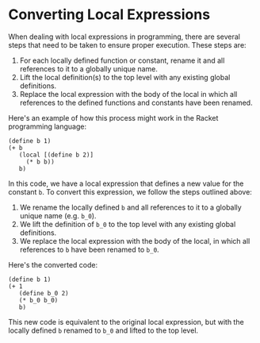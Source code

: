 # Converting Local Expressions

When dealing with local expressions in programming, there are several steps that need to be taken to ensure proper execution. These steps are:

1. For each locally defined function or constant, rename it and all references to it to a globally unique name.
2. Lift the local definition(s) to the top level with any existing global definitions.
3. Replace the local expression with the body of the local in which all references to the defined functions and constants have been renamed.

Here's an example of how this process might work in the Racket programming language:

```racket
(define b 1)
(+ b
   (local [(define b 2)]
     (* b b))
   b)
```

In this code, we have a local expression that defines a new value for the constant `b`. To convert this expression, we follow the steps outlined above:

1. We rename the locally defined `b` and all references to it to a globally unique name (e.g. `b_0`).
2. We lift the definition of `b_0` to the top level with any existing global definitions.
3. We replace the local expression with the body of the local, in which all references to `b` have been renamed to `b_0`.

Here's the converted code:

```racket
(define b 1)
(+ 1
   (define b_0 2)
   (* b_0 b_0)
   b)
```

This new code is equivalent to the original local expression, but with the locally defined `b` renamed to `b_0` and lifted to the top level.